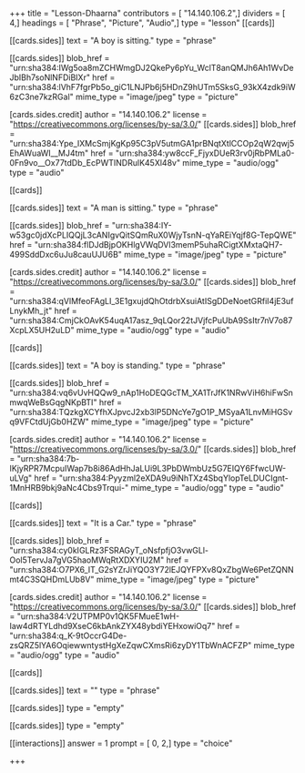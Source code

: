 +++
title = "Lesson-Dhaarna"
contributors = [ "14.140.106.2",]
dividers = [ 4,]
headings = [ "Phrase", "Picture", "Audio",]
type = "lesson"
[[cards]]

[[cards.sides]]
text = "A boy is sitting."
type = "phrase"

[[cards.sides]]
blob_href = "urn:sha384:IWg5oa8mZCHWmgDJ2QkePy6pYu_WclT8anQMJh6Ah1WvDeJbIBh7soNlNFDiBIXr"
href = "urn:sha384:lVhF7fgrPb5o_giC1LNJPb6j5HDnZ9hUTm5SksG_93kX4zdk9iW6zC3ne7kzRGal"
mime_type = "image/jpeg"
type = "picture"

[cards.sides.credit]
author = "14.140.106.2"
license = "https://creativecommons.org/licenses/by-sa/3.0/"
[[cards.sides]]
blob_href = "urn:sha384:Ype_IXMcSmjKgKp95C3pV5utmGA1prBNqtXtlCCOp2qW2qwj5EhAWuaWI__MJ4tm"
href = "urn:sha384:yw8ccF_FjyxDUeR3rv0jRbPMLa0-0Fn9vo__Ox77tdDb_EcPWTINDRulK45Xl48v"
mime_type = "audio/ogg"
type = "audio"

[[cards]]

[[cards.sides]]
text = "A man is sitting."
type = "phrase"

[[cards.sides]]
blob_href = "urn:sha384:IY-w53gc0jdXcPLIQQjL3cANIgvQitSQmRuX0WjyTsnN-qYaREiYqjf8G-TepQWE"
href = "urn:sha384:flDJdBjpOKHlgVWqDVl3memP5uhaRCigtXMxtaQH7-499SddDxc6uJu8cauUJU6B"
mime_type = "image/jpeg"
type = "picture"

[cards.sides.credit]
author = "14.140.106.2"
license = "https://creativecommons.org/licenses/by-sa/3.0/"
[[cards.sides]]
blob_href = "urn:sha384:qVlMfeoFAgLI_3E1gxujdQhOtdrbXsuiAtISgDDeNoetGRfiI4jE3ufLnykMh_jt"
href = "urn:sha384:CmjCkOAvK54uqA17asz_9qLQor22tJVjfcPuUbA9SsItr7nV7o87XcpLX5UH2uLD"
mime_type = "audio/ogg"
type = "audio"

[[cards]]

[[cards.sides]]
text = "A boy is standing."
type = "phrase"

[[cards.sides]]
blob_href = "urn:sha384:vq6vUvHQQw9_nAp1HoDEQGcTM_XA1TrJfK1NRwViH6hiFwSnmwqWeBsGqgNKpBTI"
href = "urn:sha384:TQzkgXCYfhXJpvcJ2xb3lP5DNcYe7gO1P_MSyaA1LnvMiHGSvq9VFCtdUjGb0HZW"
mime_type = "image/jpeg"
type = "picture"

[cards.sides.credit]
author = "14.140.106.2"
license = "https://creativecommons.org/licenses/by-sa/3.0/"
[[cards.sides]]
blob_href = "urn:sha384:7b-IKjyRPR7McpuIWap7b8i86AdHhJaLUi9L3PbDWmbUz5G7EIQY6FfwcUW-uLVg"
href = "urn:sha384:Pyyzml2eXDA9u9iNhTXz4SbqYlopTeLDUCIgnt-1MnHRB9bkj9aNc4Cbs9Trqui-"
mime_type = "audio/ogg"
type = "audio"

[[cards]]

[[cards.sides]]
text = "It is a Car."
type = "phrase"

[[cards.sides]]
blob_href = "urn:sha384:cy0kIGLRz3FSRAGyT_oNsfpfjO3vwGLl-Ool5TervJa7gVG5haoMWqRtXDXYIU2M"
href = "urn:sha384:O7PX6_IT_G2sYZrJiYQO3Y72lEJQYFPXv8QxZbgWe6PetZQNNmt4C3SQHDmLUb8V"
mime_type = "image/jpeg"
type = "picture"

[cards.sides.credit]
author = "14.140.106.2"
license = "https://creativecommons.org/licenses/by-sa/3.0/"
[[cards.sides]]
blob_href = "urn:sha384:V2UTPMP0v1QK5FMueE1wH-Iaw4dRTYLdhd9XseC6kbAnkZYX48ybdiYEHxowiOq7"
href = "urn:sha384:q_K-9tOccrG4De-zsQRZ5lYA6OqiewwntystHgXeZqwCXmsRi6zyDY1TbWnACFZP"
mime_type = "audio/ogg"
type = "audio"

[[cards]]

[[cards.sides]]
text = ""
type = "phrase"

[[cards.sides]]
type = "empty"

[[cards.sides]]
type = "empty"

[[interactions]]
answer = 1
prompt = [ 0, 2,]
type = "choice"

+++
